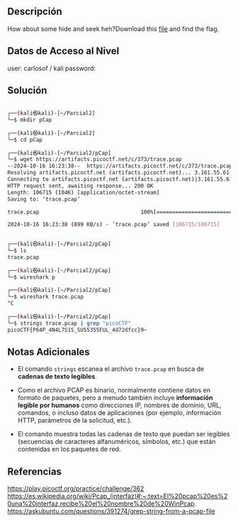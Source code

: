 ## Descripción 
How about some hide and seek heh?Download this [file](https://artifacts.picoctf.net/c/373/trace.pcap) and find the flag.

## Datos de Acceso al Nivel
user: carlosof / kali
password:

## Solución
```bash
                                                                                                                                                                       
┌──(kali㉿kali)-[~/Parcial2]
└─$ mkdir pCap   
                                                                                                                                                                       
┌──(kali㉿kali)-[~/Parcial2]
└─$ cd pCap 
                                                                                                                                                                       
┌──(kali㉿kali)-[~/Parcial2/pCap]
└─$ wget https://artifacts.picoctf.net/c/373/trace.pcap            
--2024-10-16 16:23:38--  https://artifacts.picoctf.net/c/373/trace.pcap
Resolving artifacts.picoctf.net (artifacts.picoctf.net)... 3.161.55.61, 3.161.55.100, 3.161.55.64, ...
Connecting to artifacts.picoctf.net (artifacts.picoctf.net)|3.161.55.61|:443... connected.
HTTP request sent, awaiting response... 200 OK
Length: 106715 (104K) [application/octet-stream]
Saving to: ‘trace.pcap’

trace.pcap                                100%[====================================================================================>] 104.21K  --.-KB/s    in 0.1s    

2024-10-16 16:23:38 (899 KB/s) - ‘trace.pcap’ saved [106715/106715]

                                                                                                                                                                       
┌──(kali㉿kali)-[~/Parcial2/pCap]
└─$ ls
trace.pcap
                                                                                                                                                                       
┌──(kali㉿kali)-[~/Parcial2/pCap]
└─$ wireshark p
                                                                                                                                                                       
┌──(kali㉿kali)-[~/Parcial2/pCap]
└─$ wireshark trace.pcap 
^C
                                                                                                                                                                       
┌──(kali㉿kali)-[~/Parcial2/pCap]
└─$ strings trace.pcap | grep "picoCTF"
picoCTF{P64P_4N4L7S1S_SU55355FUL_4d72dfcc}9~

```

## Notas Adicionales
- El comando `strings` escanea el archivo `trace.pcap` en busca de **cadenas de texto legibles**.
    
- Como el archivo PCAP es binario, normalmente contiene datos en formato de paquetes, pero a menudo también incluye **información legible por humanos** como direcciones IP, nombres de dominio, URL, comandos, o incluso datos de aplicaciones (por ejemplo, información HTTP, parámetros de la solicitud, etc.).
    
- El comando muestra todas las cadenas de texto que puedan ser legibles (secuencias de caracteres alfanuméricos, símbolos, etc.) que están contenidas en los paquetes de red.

## Referencias 
https://play.picoctf.org/practice/challenge/362
https://es.wikipedia.org/wiki/Pcap_(interfaz)#:~:text=El%20pcap%20es%20una%20interfaz,recibe%20el%20nombre%20de%20WinPcap.
https://askubuntu.com/questions/391274/grep-string-from-a-pcap-file

